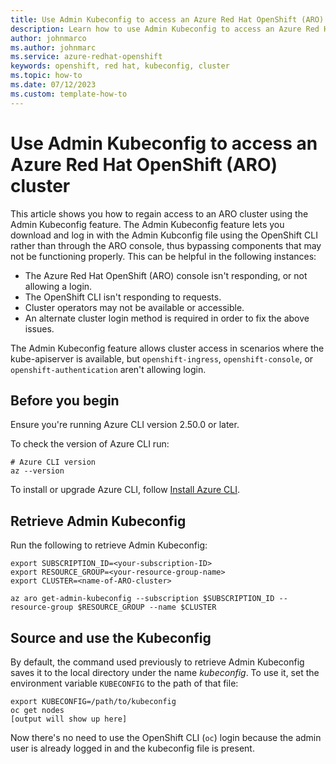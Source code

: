 ```yaml
---
title: Use Admin Kubeconfig to access an Azure Red Hat OpenShift (ARO) cluster
description: Learn how to use Admin Kubeconfig to access an Azure Red Hat OpenShift (ARO) cluster.
author: johnmarco
ms.author: johnmarc
ms.service: azure-redhat-openshift
keywords: openshift, red hat, kubeconfig, cluster
ms.topic: how-to
ms.date: 07/12/2023
ms.custom: template-how-to
---
```


# Use Admin Kubeconfig to access an Azure Red Hat OpenShift (ARO) cluster

This article shows you how to regain access to an ARO cluster using the Admin Kubeconfig feature. The Admin Kubeconfig feature lets you download and log in with the Admin Kubconfig file using the OpenShift CLI rather than through the ARO console, thus bypassing components that may not be functioning properly. This can be helpful in the following instances:

- The Azure Red Hat OpenShift (ARO) console isn't responding, or not allowing a login.
- The OpenShift CLI isn't responding to requests.
- Cluster operators may not be available or accessible.
- An alternate cluster login method is required in order to fix the above issues.

The Admin Kubeconfig feature allows cluster access in scenarios where the kube-apiserver is available, but `openshift-ingress`, `openshift-console`, or `openshift-authentication` aren't allowing login.

## Before you begin

Ensure you're running Azure CLI version 2.50.0 or later.

To check the version of Azure CLI run:
```azurecli-interactive
# Azure CLI version
az --version
```
To install or upgrade Azure CLI, follow [Install Azure
CLI](/cli/azure/install-azure-cli).

## Retrieve Admin Kubeconfig

Run the following to retrieve Admin Kubeconfig:

```
export SUBSCRIPTION_ID=<your-subscription-ID>
export RESOURCE_GROUP=<your-resource-group-name>
export CLUSTER=<name-of-ARO-cluster>

az aro get-admin-kubeconfig --subscription $SUBSCRIPTION_ID --resource-group $RESOURCE_GROUP --name $CLUSTER
```

## Source and use the Kubeconfig

By default, the command used previously to retrieve Admin Kubeconfig saves it to the local directory under the name *kubeconfig*. To use it, set the environment variable `KUBECONFIG` to the path of that file:

```
export KUBECONFIG=/path/to/kubeconfig
oc get nodes
[output will show up here]
```

Now there's no need to use the OpenShift CLI (`oc`) login because the admin user is already logged in and the kubeconfig file is present.